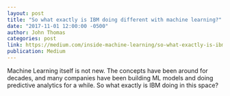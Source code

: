 ```yaml
---
layout: post
title: "So what exactly is IBM doing different with machine learning?"
date: "2017-11-01 12:00:00 -0500"
author: John Thomas
categories: post
link: https://medium.com/inside-machine-learning/so-what-exactly-is-ibm-doing-different-with-machine-learning-ce6415dd30e8
publication: Medium
---
```

Machine Learning itself is not new. The concepts have been around for decades, and many companies have been building ML models and doing predictive analytics for a while. So what exactly is IBM doing in this space?